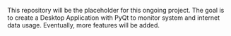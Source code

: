 This repository will be the placeholder for this ongoing project. The goal is to create a Desktop Application with PyQt to 
monitor system and internet data usage. Eventually, more features will be added. 